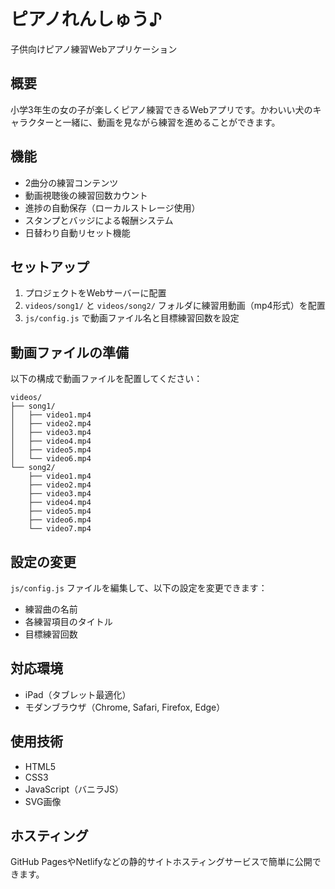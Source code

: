 # ピアノれんしゅう♪

子供向けピアノ練習Webアプリケーション

## 概要

小学3年生の女の子が楽しくピアノ練習できるWebアプリです。かわいい犬のキャラクターと一緒に、動画を見ながら練習を進めることができます。

## 機能

- 2曲分の練習コンテンツ
- 動画視聴後の練習回数カウント
- 進捗の自動保存（ローカルストレージ使用）
- スタンプとバッジによる報酬システム
- 日替わり自動リセット機能

## セットアップ

1. プロジェクトをWebサーバーに配置
2. `videos/song1/` と `videos/song2/` フォルダに練習用動画（mp4形式）を配置
3. `js/config.js` で動画ファイル名と目標練習回数を設定

## 動画ファイルの準備

以下の構成で動画ファイルを配置してください：

```
videos/
├── song1/
│   ├── video1.mp4
│   ├── video2.mp4
│   ├── video3.mp4
│   ├── video4.mp4
│   ├── video5.mp4
│   └── video6.mp4
└── song2/
    ├── video1.mp4
    ├── video2.mp4
    ├── video3.mp4
    ├── video4.mp4
    ├── video5.mp4
    ├── video6.mp4
    └── video7.mp4
```

## 設定の変更

`js/config.js` ファイルを編集して、以下の設定を変更できます：

- 練習曲の名前
- 各練習項目のタイトル
- 目標練習回数

## 対応環境

- iPad（タブレット最適化）
- モダンブラウザ（Chrome, Safari, Firefox, Edge）

## 使用技術

- HTML5
- CSS3
- JavaScript（バニラJS）
- SVG画像

## ホスティング

GitHub PagesやNetlifyなどの静的サイトホスティングサービスで簡単に公開できます。